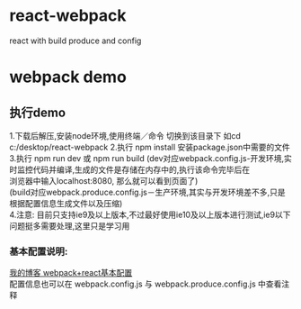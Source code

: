 # react-webpack
react with build produce and config

webpack demo
========================

执行demo
------------------------
  1.下载后解压,安装node环境,使用终端／命令 切换到该目录下 如cd c:/desktop/react-webpack
  2.执行 npm install 安装package.json中需要的文件
  3.执行 npm run dev 或 npm run build
  (dev对应webpack.config.js-开发环境,实时监控代码并编译,生成的文件是存储在内存中的,执行该命令完毕后在<br />
   浏览器中输入localhost:8080, 那么就可以看到页面了)<br />
  (build对应webpack.produce.config.js－生产环境,其实与开发环境差不多,只是根据配置信息生成文件以及压缩)<br />
  4.注意: 目前只支持ie9及以上版本,不过最好使用ie10及以上版本进行测试,ie9以下问题挺多需要处理,这里只是学习用

### 基本配置说明:
  [我的博客 webpack+react基本配置](http://blog.csdn.net/u013224660/article/details/52468714)<br />
  配置信息也可以在 webpack.config.js 与 webpack.produce.config.js 中查看注释
